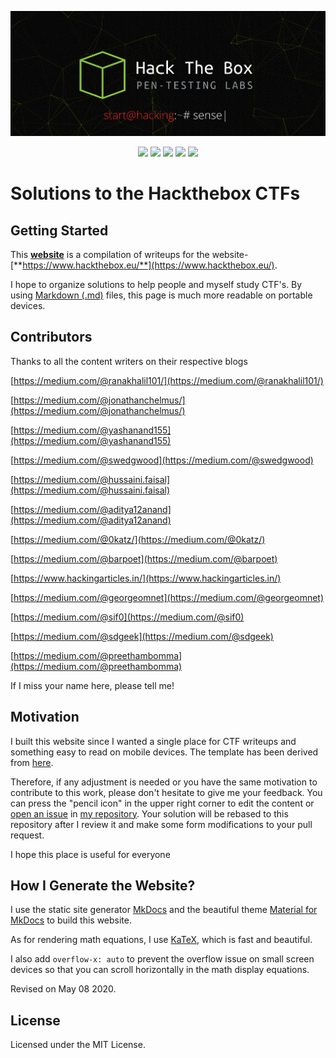 <p align="center">
  <a href="https://github.com/hackthebox-solutions/hackthebox-solutions.github.ioo"><img src="./docs/assets/cover.png" height="200" title="Hackthebox" alt="Hackthebox"></a>
</p>

<p align="center">
  <img src="https://img.shields.io/badge/completion-25%25-blue.svg" />
  <a href="https://github.com/hackthebox-solutions/hackthebox-solutions.github.ioo/contributors" alt="Contributors"></a>
  <img src="https://img.shields.io/badge/made%20with-Markdown-1f425f.svg" />
  <img src="https://img.shields.io/badge/made%20with-KaTeX-1f425f.svg" />
  <img src="https://img.shields.io/badge/PRs-welcome-1abc9c.svg" />
  <a href="https://github.com/hackthebox-solutions/hackthebox-solutions.github.ioo/blob/master/LICENSE" alt="License">
    <img src="https://img.shields.io/github/license/walkccc/CLRS.svg" />
  </a>
</p>

# Solutions to the Hackthebox CTFs

## Getting Started

This **[website](http://hackthebox-solutions.github.ioo/)** is a compilation of writeups for the website- [**https://www.hackthebox.eu/**](https://www.hackthebox.eu/).

I hope to organize solutions to help people and myself study CTF's. By using [Markdown (.md)](https://en.wikipedia.org/wiki/Markdown) files, this page is much more readable on portable devices.

## Contributors

Thanks to all the content writers on their respective blogs

[https://medium.com/@ranakhalil101/](https://medium.com/@ranakhalil101/)

[https://medium.com/@jonathanchelmus/](https://medium.com/@jonathanchelmus/)

[https://medium.com/@yashanand155](https://medium.com/@yashanand155)

[https://medium.com/@swedgwood](https://medium.com/@swedgwood)

[https://medium.com/@hussaini.faisal](https://medium.com/@hussaini.faisal)

[https://medium.com/@aditya12anand](https://medium.com/@aditya12anand)

[https://medium.com/@0katz/](https://medium.com/@0katz/)

[https://medium.com/@barpoet](https://medium.com/@barpoet)

[https://www.hackingarticles.in/](https://www.hackingarticles.in/)

[https://medium.com/@georgeomnet](https://medium.com/@georgeomnet)

[https://medium.com/@sif0](https://medium.com/@sif0)

[https://medium.com/@sdgeek](https://medium.com/@sdgeek)

[https://medium.com/@preethambomma](https://medium.com/@preethambomma)


If I miss your name here, please tell me!

## Motivation

I built this website since I wanted a single place for CTF writeups and something easy to read on mobile devices. The template has been derived from [here](https://walkccc.github.io/CLRS/).

Therefore, if any adjustment is needed or you have the same motivation to contribute to this work, please don't hesitate to give me your feedback. You can press the "pencil icon" in the upper right corner to edit the content or [open an issue](http://hackthebox-solutions.github.ioo/issues/new) in [my repository](http://hackthebox-solutions.github.ioo/). Your solution will be rebased to this repository after I review it and make some form modifications to your pull request.

I hope this place is useful for everyone

## How I Generate the Website?

I use the static site generator [MkDocs](http://www.mkdocs.org/) and the beautiful theme [Material for MkDocs](https://squidfunk.github.io/mkdocs-material/) to build this website.

As for rendering math equations, I use [KaTeX](https://katex.org/), which is fast and beautiful.

I also add `overflow-x: auto` to prevent the overflow issue on small screen devices so that you can scroll horizontally in the math display equations.

Revised on May 08 2020.

## License

Licensed under the MIT License.
